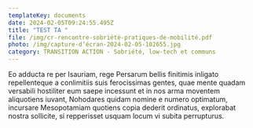 ```yaml
---
templateKey: documents
date: 2024-02-05T09:24:55.495Z
title: "TEST TA "
file: /img/cr-rencontre-sobriété-pratiques-de-mobilité.pdf
photo: /img/capture-d’écran-2024-02-05-102655.jpg
category: TRANSITION ACTION - Sobriété, low-tech et communs
---
```

<!--StartFragment-->

Eo adducta re per Isauriam, rege Persarum bellis finitimis inligato repellenteque a conlimitiis suis ferocissimas gentes, quae mente quadam versabili hostiliter eum saepe incessunt et in nos arma moventem aliquotiens iuvant, Nohodares quidam nomine e numero optimatum, incursare Mesopotamiam quotiens copia dederit ordinatus, explorabat nostra sollicite, si repperisset usquam locum vi subita perrupturus.

<!--EndFragment-->
